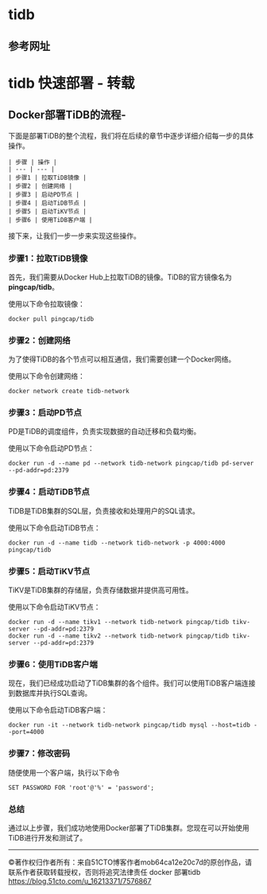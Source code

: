 # tidb

## 参考网址

# tidb 快速部署 - 转载

## Docker部署TiDB的流程-

下面是部署TiDB的整个流程，我们将在后续的章节中逐步详细介绍每一步的具体操作。

```text
| 步骤 | 操作 |
| --- | --- |
| 步骤1 | 拉取TiDB镜像 |
| 步骤2 | 创建网络 |
| 步骤3 | 启动PD节点 |
| 步骤4 | 启动TiDB节点 |
| 步骤5 | 启动TiKV节点 |
| 步骤6 | 使用TiDB客户端 |
```

接下来，让我们一步一步来实现这些操作。

### 步骤1：拉取TiDB镜像

首先，我们需要从Docker Hub上拉取TiDB的镜像。TiDB的官方镜像名为 **pingcap/tidb**。

使用以下命令拉取镜像：

```shell
docker pull pingcap/tidb
```

### 步骤2：创建网络

为了使得TiDB的各个节点可以相互通信，我们需要创建一个Docker网络。

使用以下命令创建网络：

```shell
docker network create tidb-network
```

### 步骤3：启动PD节点

PD是TiDB的调度组件，负责实现数据的自动迁移和负载均衡。

使用以下命令启动PD节点：

```shell
docker run -d --name pd --network tidb-network pingcap/tidb pd-server --pd-addr=pd:2379
```

### 步骤4：启动TiDB节点

TiDB是TiDB集群的SQL层，负责接收和处理用户的SQL请求。

使用以下命令启动TiDB节点：

```shell
docker run -d --name tidb --network tidb-network -p 4000:4000 pingcap/tidb
```

### 步骤5：启动TiKV节点

TiKV是TiDB集群的存储层，负责存储数据并提供高可用性。

使用以下命令启动TiKV节点：

```shell
docker run -d --name tikv1 --network tidb-network pingcap/tidb tikv-server --pd-addr=pd:2379
docker run -d --name tikv2 --network tidb-network pingcap/tidb tikv-server --pd-addr=pd:2379
```

### 步骤6：使用TiDB客户端

现在，我们已经成功启动了TiDB集群的各个组件。我们可以使用TiDB客户端连接到数据库并执行SQL查询。

使用以下命令启动TiDB客户端：

```shell
docker run -it --network tidb-network pingcap/tidb mysql --host=tidb --port=4000
```

### 步骤7：修改密码

随便使用一个客户端，执行以下命令

```shell
SET PASSWORD FOR 'root'@'%' = 'password';
```

### 总结

通过以上步骤，我们成功地使用Docker部署了TiDB集群。您现在可以开始使用TiDB进行开发和测试了。

-----------------------------------
©著作权归作者所有：来自51CTO博客作者mob64ca12e20c7d的原创作品，请联系作者获取转载授权，否则将追究法律责任
docker 部署tidb
https://blog.51cto.com/u_16213371/7576867
